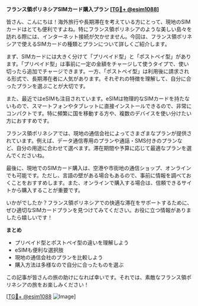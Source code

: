 **フランス領ポリネシアSIMカード購入プラン [[TG💪+ @esim1088](https://t.me/s/esim1088)]**

皆さん、こんにちは！海外旅行や長期滞在を考えている方にとって、現地のSIMカードはとても便利ですよね。特にフランス領ポリネシアのような美しい島々を訪れる際には、インターネット接続が欠かせません。今回は、フランス領ポリネシアで使えるSIMカードの種類とプランについて詳しくご紹介します。

まず、SIMカードには大きく分けて「プリペイド型」と「ポストペイ型」があります。「プリペイド型」は事前に一定の金額をチャージして使うタイプで、使い切ったら追加でチャージできます。一方、「ポストペイ型」は利用後に請求される形式で、長期滞在者に人気があります。それぞれの特徴を理解して、自分に合ったプランを選ぶことが大切です。

また、最近ではeSIMも注目されています。eSIMは物理的なSIMカードを持たないもので、スマートフォンやタブレットに直接インストールできるので、非常にコンパクトです。特に頻繁に国を移動する方や、複数のデバイスを使い分けたい方におすすめです。

フランス領ポリネシアでは、現地の通信会社によってさまざまなプランが提供されています。例えば、データ通信専用のプランや通話・SMS付きのプランなど、自分の用途に合わせて選べます。滞在期間や予算に応じて最適なプランを選んでくださいね。

最後に、現地でのSIMカード購入は、空港や市街地の通信ショップ、オンラインでも可能です。ただし、言語の壁がある場合もあるので、事前に情報を調べておくことをおすすめします。また、オンラインで購入する場合は、信頼できるサイトから購入することが重要です。

いかがでしたか？フランス領ポリネシアでの快適な滞在をサポートするために、ぜひ適切なSIMカードプランを見つけてみてください。お役に立つ情報がありましたら嬉しいです！

**まとめ**
- プリペイド型とポストペイ型の違いを理解しよう
- eSIMも便利な選択肢
- 現地の通信会社のプランを比較しよう
- 購入方法は多様なので自分に合ったものを選ぶ

この記事が皆さんの旅の助けになれば幸いです。それでは、素敵なフランス領ポリネシアの旅をお楽しみください！

[[TG💪+ @esim1088](https://t.me/s/esim1088) ![Image](https://i.postimg.cc/Y0z9fWf4/image.png)]